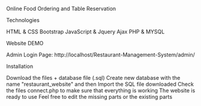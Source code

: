 Online Food Ordering and Table Reservation

Technologies

HTML & CSS
Bootstrap
JavaScript & Jquery
Ajax
PHP & MYSQL

Website DEMO

Admin Login Page: http://localhost/Restaurant-Management-System/admin/

Installation

Download the files + database file (.sql)
Create new database with the name "restaurant_website" and then Import the SQL file downloaded
Check the files connect.php to make sure that everything is working
The website is ready to use
Feel free to edit the missing parts or the existing parts
